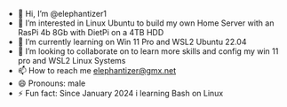 - 👋 Hi, I’m @elephantizer1
- 👀 I’m interested in Linux Ubuntu to build my own Home Server with an RasPi 4b 8Gb with DietPi on a 4TB HDD 
- 🌱 I’m currently learning on Win 11 Pro and WSL2 Ubuntu 22.04
- 💞️ I’m looking to collaborate on to learn more skills and config my win 11 pro and WSL2 Linux Systems
- 📫 How to reach me elephantizer@gmx.net
- 😄 Pronouns: male
- ⚡ Fun fact: Since January 2024 i learning Bash on Linux

<!---
elephantizer1/elephantizer1 is a ✨ special ✨ repository because its `README.md` (this file) appears on your GitHub profile.
You can click the Preview link to take a look at your changes.
--->
